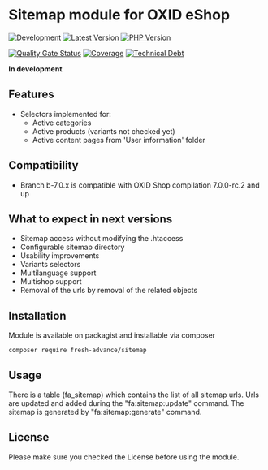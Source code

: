 # Sitemap module for OXID eShop

[![Development](https://github.com/Fresh-Advance/Sitemap/actions/workflows/trigger.yml/badge.svg?branch=b-7.0.x)](https://github.com/Fresh-Advance/Sitemap/actions/workflows/trigger.yml)
[![Latest Version](https://img.shields.io/packagist/v/Fresh-Advance/Sitemap?logo=composer&label=latest&include_prereleases&color=orange)](https://packagist.org/packages/Fresh-Advance/Sitemap)
[![PHP Version](https://img.shields.io/packagist/php-v/Fresh-Advance/Sitemap)](https://github.com/Fresh-Advance/Sitemap)

[![Quality Gate Status](https://sonarcloud.io/api/project_badges/measure?project=Fresh-Advance_Sitemap&metric=alert_status)](https://sonarcloud.io/dashboard?id=Fresh-Advance_Sitemap)
[![Coverage](https://sonarcloud.io/api/project_badges/measure?project=Fresh-Advance_Sitemap&metric=coverage)](https://sonarcloud.io/dashboard?id=Fresh-Advance_Sitemap)
[![Technical Debt](https://sonarcloud.io/api/project_badges/measure?project=Fresh-Advance_Sitemap&metric=sqale_index)](https://sonarcloud.io/dashboard?id=Fresh-Advance_Sitemap)

**In development**

## Features

* Selectors implemented for:
  * Active categories
  * Active products (variants not checked yet)
  * Active content pages from 'User information' folder

## Compatibility

* Branch b-7.0.x is compatible with OXID Shop compilation 7.0.0-rc.2 and up

## What to expect in next versions

* Sitemap access without modifying the .htaccess
* Configurable sitemap directory
* Usability improvements
* Variants selectors
* Multilanguage support
* Multishop support
* Removal of the urls by removal of the related objects

## Installation

Module is available on packagist and installable via composer

```
composer require fresh-advance/sitemap
```

## Usage

There is a table (fa_sitemap) which contains the list of all sitemap urls.
Urls are updated and added during the "fa:sitemap:update" command.
The sitemap is generated by "fa:sitemap:generate" command.

## License

Please make sure you checked the License before using the module.
